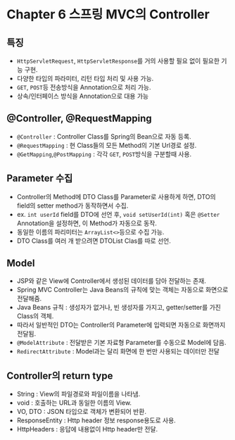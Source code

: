 # Chapter 6 스프링 MVC의 Controller

## 특징

- `HttpServletRequest`, `HttpServletResponse`를 거의 사용할 필요 없이 필요한 기능 구현.
- 다양한 타입의 파라미터, 리턴 타입 처리 및 사용 가능.
- `GET`, `POST`등 전송방식을 Annotation으로 처리 가능.
- 상속/인터페이스 방식을 Annotation으로 대용 가능

## @Controller, @RequestMapping

- `@Controller` : Controller Class를 Spring의 Bean으로 자동 등록.
- `@RequestMapping` : 현 Class들의 모든 Method의 기본 Url경로 설정.
- `@GetMapping`,`@PostMapping` : 각각 `GET`, `POST`방식을 구분할때 사용.

## Parameter 수집

- Controller의 Method에 DTO Class를 Parameter로 사용하게 하면, DTO의 field의 setter method가 동작하면서 수집.
- ex. `int userId` field를 DTO에 선언 후, `void setUserId(int)` 혹은 `@Setter` Annotation을 설정하면, 이 Method가 자동으로 동작.
- 동일한 이름의 파리미터는 `ArrayList<>`등으로 수집 가능.
- DTO Class를 여러 개 받으려면 DTOList Clas를 따로 선언.

## Model

- JSP와 같은 View에 Controller에서 생성된 데이터를 담아 전달하는 존재.
- Spring MVC Controller는 Java Beans의 규칙에 맞는 객체는 자동으로 화면으로 전달해줌.
- Java Beans 규칙 : 생성자가 없거나, 빈 생성자를 가지고, getter/setter를 가진 Class의 객체.
- 따라서 일반적인 DTO는 Controller의 Parameter에 입력되면 자동으로 화면까지 전달됨.
- `@ModelAttribute` : 전달받은 기본 자료형 Parameter를 수동으로 Model에 담음.
- `RedirectAttribute` : Model과는 달리 화면에 한 번만 사용되는 데이터만 전달

## Controller의 return type

- String : View의 파일경로와 파일이름을 나타냄.
- void : 호출하는 URL과 동일한 이름의 View.
- VO, DTO : JSON 타입으로 객체가 변환되어 반환.
- ResponseEntity : Http header 정보 response용도로 사용.
- HttpHeaders : 응답에 내용없이 Http header만 전달.
